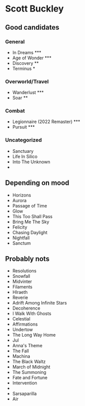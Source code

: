 # Scott Buckley
## Good candidates
### General
- In Dreams ***
- Age of Wonder ***
- Discovery **
- Terminus *

### Overworld/Travel
- Wanderlust ***
- Soar **

### Combat
- Legionnaire (2022 Remaster) ***
- Pursuit ***

### Uncategorized
- Sanctuary
- Life In Silico
- Into The Unknown
- 

## Depending on mood
- Horizons
- Aurora
- Passage of Time
- Glow
- This Too Shall Pass
- Bring Me The Sky
- Felicity
- Chasing Daylight
- Nightfall
- Sanctum

## Probably nots
- Resolutions
- Snowfall
- Midvinter
- Filaments
- HIraeth
- Reverie
- Adrift Among Infinite Stars
- Decoherence
- I Walk With Ghosts
- Celestial
- Affirmations
- Undertow
- The Long Way Home
- Jul
- Anna's Theme
- The Fall
- Machina
- The Black Waltz
- March of Midnight
- The Summoning
- Fate and Fortune
- Intervention
- 
- Sarsaparilla
- Air